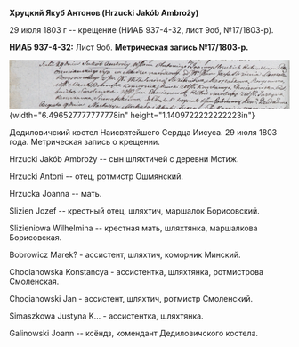 **Хруцкий Якуб Антонов (Hrzucki Jakób Ambroży)**

29 июля 1803 г -- крещение (НИАБ 937-4-32, лист 9об, №17/1803-р).

**НИАБ 937-4-32:** Лист 9об. **Метрическая запись №17/1803-р.**

![](./media/11b7cb8b5e14e5d612f70462d1f9e3c2bb130ea6.png){width="6.496527777777778in"
height="1.1409722222222223in"}

Дедиловичский костел Наисвятейшего Сердца Иисуса. 29 июля 1803 года.
Метрическая запись о крещении.

Hrzucki Jakób Ambroży -- сын шляхтичей с деревни Мстиж.

Hrzucki Antoni -- отец, ротмистр Ошмянский.

Hrzucka Joanna -- мать.

Slizien Jozef -- крестный отец, шляхтич, маршалок Борисовский.

Slizieniowa Wilhelmina -- крестная мать, шляхтянка, маршалкова
Борисовская.

Bobrowicz Marek? - ассистент, шляхтич, коморник Минский.

Chocianowska Konstancya - ассистентка, шляхтянка, ротмистрова
Смоленская.

Chocianowski Jan - ассистент, шляхтич, ротмистр Смоленский.

Simaszkowa Justyna K\... - ассистентка, шляхтянка.

Galinowski Joann -- ксёндз, комендант Дедиловичского костела.
